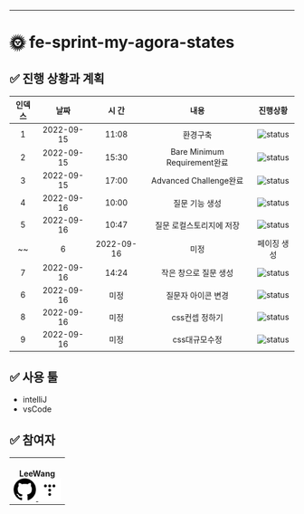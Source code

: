 ---

# 🌞 fe-sprint-my-agora-states

## ✅ 진행 상황과 계획

| 인덱스 | 날짜 | 시 간 | 내용 | 진행상황 |
| :--: | :--: | :--: | :--: | :--: |
|1|2022-09-15|11:08|환경구축|![status][DONE]|
|2|2022-09-15|15:30|Bare Minimum Requirement완료|![status][DONE]|
|3|2022-09-15|17:00|Advanced Challenge완료|![status][DONE]|
|4|2022-09-16|10:00|질문 기능 생성|![status][DONE]|
|5|2022-09-16|10:47|질문 로컬스토리지에 저장|![status][DONE]|
~~|6|2022-09-16|미정|페이징 생성|![status][TODO]|~~
|7|2022-09-16|14:24|작은 창으로 질문 생성|![status][DONE]|
|6|2022-09-16|미정|질문자 아이콘 변경|![status][DOING]|
|8|2022-09-16|미정|css컨셉 정하기|![status][TODO]|
|9|2022-09-16|미정|css대규모수정|![status][TODO]|

## ✅ 사용 툴

- intelliJ
- vsCode

## ✅ 참여자

<table>
  <tr>
    <td align="center">
            <img src="https://avatars.githubusercontent.com/Leewang31?v=4" width="100px;" alt=""/>
            <br /> <b>LeeWang</b> <br />
            <div>
                <a href="https://github.com/Leewang31">
                    <img src="https://github.com/Leewang31/fe-sprint-my-agora-states/blob/main/img/githubIcon.png?raw=true" width="40px;" alt=""/>
                </a>
                <a href="https://github.com/Leewang31">
                    <img src="https://github.com/Leewang31/fe-sprint-my-agora-states/blob/main/img/tStoryIcon.png?raw=true" width="40px;" alt=""/>
                </a>
            </div>
    </td>
  </tr>
</table>



[TODO]: https://img.shields.io/badge/-TODO-DFFD26

[DOING]: https://img.shields.io/badge/-DOING-31AE0F

[DONE]: https://img.shields.io/badge/-DONE-0885CC
